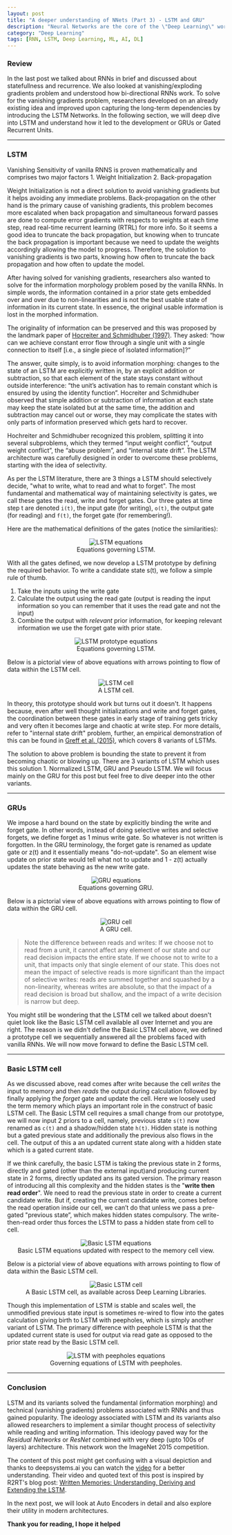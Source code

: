 ```yaml
---
layout: post
title: "A deeper understanding of NNets (Part 3) - LSTM and GRU"
description: "Neural Networks are the core of the \"Deep Learning\" world and beyond. Let's understand them one at a time. "
category: "Deep Learning"
tags: [RNN, LSTM, Deep Learning, ML, AI, DL]
---
```

### Review
In the last post we talked about RNNs in brief and discussed about statefullness and recurrence. We also looked at vanishing/exploding gradients problem and understood how bi-directional RNNs work. To solve for the vanishing gradients problem, researchers developed on an already existing idea and improved upon capturing the long-term dependencies by introducing the LSTM Networks. In the following section, we will deep dive into LSTM and understand how it led to the development or GRUs or Gated Recurrent Units.


***
### LSTM
Vanishing Sensitivity of vanilla RNNS is proven mathematically and comprises two major factors 1. Weight Initialization 2. Back-propagation

Weight Initialization is not a direct solution to avoid vanishing gradients but it helps avoiding any immediate problems. Back-propagation on the other hand is the primary cause of vanishing gradients, this problem becomes more escalated when back propagation and simultaneous forward passes are done to compute error gradients with respects to weights at each time step, read real-time recurrent learning (RTRL) for more info. So it seems a good idea to truncate the back propagation, but knowing when to truncate the back propagation is important because we need to update the weights accordingly allowing the model to progress. Therefore, the solution to vanishing gradients is two parts, knowing how often to truncate the back propagation and how often to update the model.

After having solved for vanishing gradients, researchers also wanted to solve for the information morphology problem posed by the vanilla RNNs. In simple words, the information contained in a prior state gets embedded over and over due to non-linearities and is not the best usable state of information in its current state. In essence, the original usable information is lost in the morphed information.

The originality of information can be preserved and this was proposed by the landmark paper of [Hocreiter and Schmidhuber (1997)][1]. They asked: “how can we achieve constant error flow through a single unit with a single connection to itself [i.e., a single piece of isolated information]?”

The answer, quite simply, is to avoid information morphing: changes to the state of an LSTM are explicitly written in, by an explicit addition or subtraction, so that each element of the state stays constant without outside interference: “the unit’s activation has to remain constant which is ensured by using the identity function”. Hocreiter and Schmidhuber observed that simple addition or subtraction of information at each state may keep the state isolated but at the same time, the addition and subtraction may cancel out or worse, they may complicate the states with only parts of information preserved which gets hard to recover.

Hochreiter and Schmidhuber recognized this problem, splitting it into several subproblems, which they termed “input weight conflict”, “output weight conflict”, the “abuse problem”, and “internal state drift”. The LSTM architecture was carefully designed in order to overcome these problems, starting with the idea of selectivity.

As per the LSTM literature, there are 3 things a LSTM should selectively decide, "what to write, what to read and what to forget". The most fundamental and mathematical way of maintaining selectivity is gates, we call these gates the read, write and forget gates. Our three gates at time step t are denoted `i(t)`, the input gate (for writing), `o(t)`, the output gate (for reading) and `f(t)`, the forget gate (for remembering!).

Here are the mathematical definitions of the gates (notice the similarities):
<center>
<img src="/assets/images/LSTM_eq.png" alt="LSTM equations">
<center>Equations governing LSTM.</center>
</center>

With all the gates defined, we now develop a LSTM prototype by defining the required behavior. To write a candidate state s(t), we follow a simple rule of thumb.
1. Take the inputs using the write gate
2. Calculate the output using the read gate (output is reading the input information so you can remember that it uses the read gate and not the input)
3. Combine the output with _relevant_ prior information, for keeping relevant information we use the forget gate with prior state.

<center>
<img src="/assets/images/LSTM_prototype.png" alt="LSTM prototype equations">
<center>Equations governing LSTM.</center>
</center>

Below is a pictorial view of above equations with arrows pointing to flow of data within the LSTM cell.

<center>
<img src="/assets/images/LSTM_cell.png" alt="LSTM cell">
<center>A LSTM cell.</center>
</center>

In theory, this prototype should work but turns out it doesn't. It happens because, even after well thought initializations and write and forget gates, the coordination between these gates in early stage of training gets tricky and very often it becomes large and chaotic at write step. For more details, refer to "internal state drift" problem, further, an empirical demonstration of this can be found in [Greff et al. (2015)][2], which covers 8 variants of LSTMs.

The solution to above problem is bounding the state to prevent it from becoming chaotic or blowing up. There are 3 variants of LSTM which uses this solution 1. Normalized LSTM, GRU and Pseudo LSTM. We will focus mainly on the GRU for this post but feel free to dive deeper into the other variants.

***
### GRUs

We impose a hard bound on the state by explicitly binding the write and forget gate. In other words, instead of doing selective writes and selective forgets, we define forget as 1 minus write gate. So whatever is not written is forgotten. In the GRU terminology, the forget gate is renamed as update gate or z(t) and it essentially means "do-not-update". So an element wise update on prior state would tell what not to update and 1 - z(t) actually updates the state behaving as the new write gate.

<center>
<img src="/assets/images/GRU_eq.png" alt="GRU equations">
<center>Equations governing GRU.</center>
</center>

Below is a pictorial view of above equations with arrows pointing to flow of data within the GRU cell.

<center>
<img src="/assets/images/GRU_cell.png" alt="GRU cell">
<center>A GRU cell.</center>
</center>


> Note the difference between reads and writes: If we choose not to read from a unit, it cannot affect any element of our state and our read decision impacts the entire state. If we choose not to write to a unit, that impacts only that single element of our state. This does not mean the impact of selective reads is more significant than the impact of selective writes: reads are summed together and squashed by a non-linearity, whereas writes are absolute, so that the impact of a read decision is broad but shallow, and the impact of a write decision is narrow but deep.

You might still be wondering that the LSTM cell we talked about doesn't quiet look like the Basic LSTM cell available all over Internet and you are right. The reason is we didn't define the Basic LSTM cell above, we defined a prototype cell we sequentially answered all the problems faced with vanilla RNNs. We will now move forward to define the Basic LSTM cell.

***
### Basic LSTM cell

As we discussed above, read comes after write because the cell _writes_ the input to memory and then _reads_ the output during calculation followed by finally applying the _forget_ gate and update the cell. Here we loosely used the term memory which plays an important role in the construct of basic LSTM cell. The Basic LSTM cell requires a small change from our prototype, we will now input 2 priors to a cell, namely, previous state `s(t)` now renamed as `c(t)` and a shadow/hidden state `h(t)`. Hidden state is nothing but a gated previous state and additionally the previous also flows in the cell. The output of this a an updated current state along with a hidden state which is a gated current state.

If we think carefully, the basic LSTM is taking the previous state in 2 forms, directly and gated (other than the external input)and producing current state in 2 forms, directly updated ans its gated version. The primary reason of introducing all this complexity and the hidden states is the "**write then read order**". We need to read the previous state in order to create a current candidate write. But if, creating the current candidate write, comes before the read operation inside our cell, we can’t do that unless we pass a pre-gated "previous state”, which makes hidden states compulsory. The write-then-read order thus forces the LSTM to pass a hidden state from cell to cell.

<center>
<img src="/assets/images/BasicLSTM.png" alt="Basic LSTM equations">
<center>Basic LSTM equations updated with respect to the memory cell view.</center>
</center>

Below is a pictorial view of above equations with arrows pointing to flow of data within the Basic LSTM cell.

<center>
<img src="/assets/images/BasicLSTM_cell.png" alt="Basic LSTM cell">
<center>A Basic LSTM cell, as available across Deep Learning Libraries.</center>
</center>

Though this implementation of LSTM is stable and scales well, the unmodified previous state input is sometimes re-wired to flow into the gates calculation giving birth to LSTM with peepholes, which is simply another variant of LSTM. The primary difference with peephole LSTM is that the updated current state is used for output via read gate as opposed to the prior state read by the Basic LSTM cell.

<center>
<img src="/assets/images/LSTMpeepholes.png" alt="LSTM with peepholes equations">
<center>Governing equations of LSTM with peepholes.</center>
</center>


***
### Conclusion

LSTM and its variants solved the fundamental (information morphing) and technical (vanishing gradients) problems associated with RNNs and thus gained popularity. The ideology associated with LSTM and its variants also allowed researchers to implement a similar thought process of selectivity while reading and writing information. This ideology paved way for the _Residual Networks_ or _ResNet_ combined with very deep (upto 100s of layers) architecture. This network won the ImageNet 2015 competition.

The content of this post might get confusing with a visual depiction and thanks to deepsystems.ai you can watch the [video][3] for a better understanding. Their video and quoted text of this post is inspired by R2RT's blog post: [Written Memories: Understanding, Deriving and Extending the LSTM][4].

In the next post, we will look at Auto Encoders in detail and also explore their utility in modern architectures.

**Thank you for reading, I hope it helped**

[1]:http://isle.illinois.edu/sst/meetings/2015/hochreiter-lstm.pdf
[2]:https://arxiv.org/abs/1503.04069
[3]:https://youtu.be/lycKqccytfU
[4]:https://r2rt.com/written-memories-understanding-deriving-and-extending-the-lstm.html#what-rnns-can-do-choosing-the-time-step

